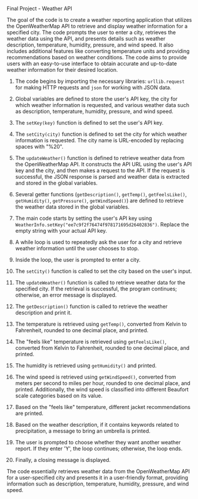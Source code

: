 Final Project - Weather API

The goal of the code is to create a weather reporting application that utilizes the OpenWeatherMap API to retrieve and display weather information for a specified city. The code prompts the user to enter a city, retrieves the weather data using the API, and presents details such as weather description, temperature, humidity, pressure, and wind speed. It also includes additional features like converting temperature units and providing recommendations based on weather conditions. The code aims to provide users with an easy-to-use interface to obtain accurate and up-to-date weather information for their desired location.

1. The code begins by importing the necessary libraries: `urllib.request` for making HTTP requests and `json` for working with JSON data.

2. Global variables are defined to store the user's API key, the city for which weather information is requested, and various weather data such as description, temperature, humidity, pressure, and wind speed.

3. The `setKey(key)` function is defined to set the user's API key.

4. The `setCity(city)` function is defined to set the city for which weather information is requested. The city name is URL-encoded by replacing spaces with "%20".

5. The `updateWeather()` function is defined to retrieve weather data from the OpenWeatherMap API. It constructs the API URL using the user's API key and the city, and then makes a request to the API. If the request is successful, the JSON response is parsed and weather data is extracted and stored in the global variables.

6. Several getter functions (`getDescription()`, `getTemp()`, `getFeelsLike()`, `getHumidity()`, `getPressure()`, `getWindSpeed()`) are defined to retrieve the weather data stored in the global variables.

7. The main code starts by setting the user's API key using `WeatherInfo.setKey("ee7c9f2f76474f978171695d26402836")`. Replace the empty string with your actual API key.

8. A while loop is used to repeatedly ask the user for a city and retrieve weather information until the user chooses to stop.

9. Inside the loop, the user is prompted to enter a city.

10. The `setCity()` function is called to set the city based on the user's input.

11. The `updateWeather()` function is called to retrieve weather data for the specified city. If the retrieval is successful, the program continues; otherwise, an error message is displayed.

12. The `getDescription()` function is called to retrieve the weather description and print it.

13. The temperature is retrieved using `getTemp()`, converted from Kelvin to Fahrenheit, rounded to one decimal place, and printed.

14. The "feels like" temperature is retrieved using `getFeelsLike()`, converted from Kelvin to Fahrenheit, rounded to one decimal place, and printed.

15. The humidity is retrieved using `getHumidity()` and printed.

16. The wind speed is retrieved using `getWindSpeed()`, converted from meters per second to miles per hour, rounded to one decimal place, and printed. Additionally, the wind speed is classified into different Beaufort scale categories based on its value.

17. Based on the "feels like" temperature, different jacket recommendations are printed.

18. Based on the weather description, if it contains keywords related to precipitation, a message to bring an umbrella is printed.

19. The user is prompted to choose whether they want another weather report. If they enter 'Y', the loop continues; otherwise, the loop ends.

20. Finally, a closing message is displayed.

The code essentially retrieves weather data from the OpenWeatherMap API for a user-specified city and presents it in a user-friendly format, providing information such as description, temperature, humidity, pressure, and wind speed.
